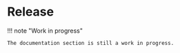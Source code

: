 # Release

!!! note "Work in progress"

    The documentation section is still a work in progress.

